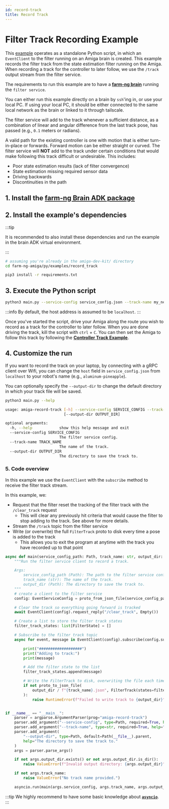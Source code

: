 ```yaml
---
id: record-track
title: Record Track
---
```


# Filter Track Recording Example

This [example](https://github.com/farm-ng/farm-ng-amiga/blob/main-v2/py/examples/record_track/main.py)
operates as a standalone Python script,
in which an `EventClient` to the filter running on an Amiga brain is created.
This example records the filter track from the state estimation filter running on the Amiga.
When recording a track for the controller to later follow,
we use the `/track` output stream from the filter service.

The requirements to run this example are to have a
[**farm-ng brain**](/docs/intelligence-kit/brain/brain-v2/) running the `filter service`.

You can either run this example directly on a brain by `ssh`'ing in,
or use your local PC.
If using your local PC, it should be either connected to the same local network as the brain
or linked to it through tailscale.

The filter service will add to the track whenever a sufficient distance,
as a combination of linear and angular difference from the last track pose,
has passed (e.g., `0.1` meters or radians).

A valid path for the existing controller is one with motion that is either turn-in-place or forwards.
Forward motion can be either straight or curved.
The filter service will **NOT** add to the track under certain conditions
that would make following this track difficult or undesirable.
This includes:

- Poor state estimation results (lack of filter convergence)
- State estimation missing required sensor data
- Driving backwards
- Discontinuities in the path

## 1. Install the [farm-ng Brain ADK package](/docs/brain/brain-install)

## 2. Install the example's dependencies

:::tip

It is recommended to also install these dependencies and run the
example in the brain ADK virtual environment.

:::

```bash
# assuming you're already in the amiga-dev-kit/ directory
cd farm-ng-amiga/py/examples/record_track
```

```bash
pip3 install -r requirements.txt
```

## 3. Execute the Python script

```bash
python3 main.py --service-config service_config.json --track-name my_new_track
```

:::info
By default, the host address is assumed to be `localhost`.
:::

Once you've started the script,
drive your Amiga along the route you wish to record as a track for the controller to later follow.
When you are done driving the track, kill the script with `ctrl` + `C`.
You can then set the Amiga to follow this track by following the
[**Controller Track Example**](/docs/examples/controller_track).

## 4. Customize the run

If you want to record the track on your laptop, by connecting with a gRPC client over Wifi,
you can change the `host` field in `service_config.json` from `localhost`
to your robot's name (e.g., `aluminum-pineapple`).

You can optionally specify the `--output-dir` to change the default directory
in which your track file will be saved.

```bash
python3 main.py --help

usage: amiga-record-track [-h] --service-config SERVICE_CONFIG --track-name TRACK_NAME
                          [--output-dir OUTPUT_DIR]

optional arguments:
  -h, --help            show this help message and exit
  --service-config SERVICE_CONFIG
                        The filter service config.
  --track-name TRACK_NAME
                        The name of the track.
  --output-dir OUTPUT_DIR
                        The directory to save the track to.
```

### 5. Code overview

In this example we use the `EventClient` with the `subscribe` method to receive the filter track stream.

In this example, we:

- Request that the filter reset the tracking of the filter track with the `/clear_track` request
  - This will clear any previously hit criteria that would cause the filter to stop adding to the
    track. See above for more details.
- Stream the `/track` topic from the filter service
- Write (or overwrite) the full `FilterTrack` proto to disk every time a pose is added to the track
  - This allows you to exit the program at anytime with the track you have recorded up to that point

```python
async def main(service_config_path: Path, track_name: str, output_dir: Path) -> None:
    """Run the filter service client to record a track.

    Args:
        service_config_path (Path): The path to the filter service config.
        track_name (str): The name of the track.
        output_dir (Path): The directory to save the track to.
    """
    # create a client to the filter service
    config: EventServiceConfig = proto_from_json_file(service_config_path, EventServiceConfig())

    # Clear the track so everything going forward is tracked
    await EventClient(config).request_reply("/clear_track", Empty())

    # Create a list to store the filter track states
    filter_track_states: list[FilterState] = []

    # Subscribe to the filter track topic
    async for event, message in EventClient(config).subscribe(config.subscriptions[0], decode=True):

        print("###################")
        print("Adding to track:")
        print(message)

        # Add the filter state to the list
        filter_track_states.append(message)

        # Write the FilterTrack to disk, overwriting the file each time
        if not proto_to_json_file(
            output_dir / f"{track_name}.json", FilterTrack(states=filter_track_states, name=track_name)
        ):
            raise RuntimeError(f"Failed to write track to {output_dir}")


if __name__ == "__main__":
    parser = argparse.ArgumentParser(prog="amiga-record-track")
    parser.add_argument("--service-config", type=Path, required=True, help="The filter service config.")
    parser.add_argument("--track-name", type=str, required=True, help="The name of the track.")
    parser.add_argument(
        "--output-dir", type=Path, default=Path(__file__).parent,
        help="The directory to save the track to."
    )
    args = parser.parse_args()

    if not args.output_dir.exists() or not args.output_dir.is_dir():
        raise ValueError(f"Invalid output directory: {args.output_dir}")

    if not args.track_name:
        raise ValueError("No track name provided.")

    asyncio.run(main(args.service_config, args.track_name, args.output_dir))
```

:::tip
We highly recommend to have some basic knowledge about
[**`asyncio`**](https://docs.python.org/3/library/asyncio.html).
:::
